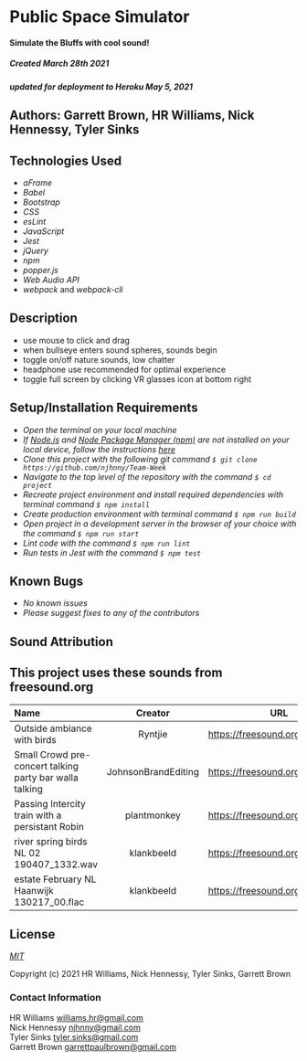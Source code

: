 # Public Space Simulator

#### Simulate the Bluffs with cool sound!
##### Created March 28th 2021
##### _updated for deployment to Heroku May 5, 2021_

## Authors: Garrett Brown, HR Williams, Nick Hennessy, Tyler Sinks

## Technologies Used
* _aFrame_
* _Babel_
* _Bootstrap_
* _CSS_
* _esLint_
* _JavaScript_
* _Jest_
* _jQuery_
* _npm_
* _popper.js_
* _Web Audio API_
* _webpack_ and _webpack-cli_

## Description
* use mouse to click and drag
* when bullseye enters sound spheres, sounds begin
* toggle on/off nature sounds, low chatter
* headphone use recommended for optimal experience
* toggle full screen by clicking VR glasses icon at bottom right

## Setup/Installation Requirements

* _Open the terminal on your local machine_
* _If [Node.js](https://nodejs.org/en/) and [Node Package Manager (npm)](https://www.npmjs.com/) are not installed on your local device, follow the instructions [here](https://www.learnhowtoprogram.com/intermediate-javascript/getting-started-with-javascript/installing-node-js)_
* _Clone this project with the following git command `$ git clone https://github.com/njhnny/Team-Week`_
* _Navigate to the top level of the repository with the command `$ cd project`_
* _Recreate project environment and install required dependencies with terminal command `$ npm install`_
* _Create production environment with terminal command `$ npm run build`_
* _Open project in a development server in the browser of your choice with the command `$ npm run start`_
* _Lint code with the command `$ npm run lint`_
* _Run tests in Jest with the command `$ npm test`_

## Known Bugs
* _No known issues_
* _Please suggest fixes to any of the contributors_

## Sound Attribution

This project uses these sounds from freesound.org
 ------
| Name | Creator | URL | Licensing |  
| :------------- | :----------: | :-----------: |  ------------: |
| Outside ambiance with birds | Ryntjie | https://freesound.org/s/365041/ | Attribution Noncommercial |
| Small Crowd pre-concert talking party bar walla talking | JohnsonBrandEditing | https://freesound.org/s/243373/ | Creative Commons 0 |
|Passing Intercity train with a persistant Robin | plantmonkey | https://freesound.org/s/381221/ | Attribution Noncommercial |
|river spring birds NL 02 190407_1332.wav | klankbeeld | https://freesound.org/s/566143/ | Attribution |
| estate February NL Haanwijk 130217_00.flac | klankbeeld | https://freesound.org/s/178374/ | Attribution  |

## License

_[MIT](https://choosealicense.com/licenses/mit/)_

Copyright (c) 2021 HR Williams, Nick Hennessy, Tyler Sinks, Garrett Brown

### Contact Information

HR Williams <williams.hr@gmail.com><br />
Nick Hennessy <njhnny@gmail.com><br />
Tyler Sinks <tyler.sinks@gmail.com><br />
Garrett Brown <garrettpaulbrown@gmail.com>
